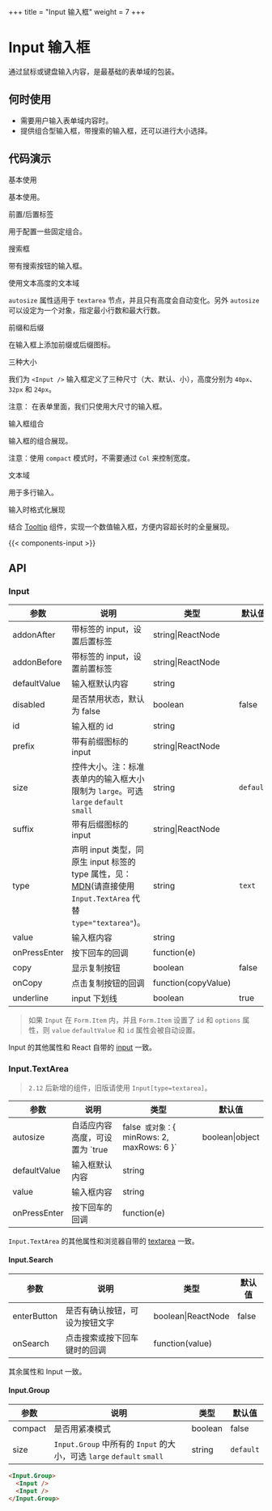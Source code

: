 +++
title = "Input 输入框"
weight = 7
+++

# Input 输入框

通过鼠标或键盘输入内容，是最基础的表单域的包装。

## 何时使用

- 需要用户输入表单域内容时。
- 提供组合型输入框，带搜索的输入框，还可以进行大小选择。

## 代码演示

<div class="c7n-row">
    <div class="c7n-row-6">
        <section class="code-box">
            <section class="code-box-demo"><div id="input-demo-basic"></div></section>
            <section class="code-box-meta">
                <div class="code-box-title"><a>基本使用</a></div>
                <div>
                    <p>基本使用。</p>
                </div>
            </section>
        </section>
        <section class="code-box">
            <section class="code-box-demo"><div id="input-demo-label"></div></section>
            <section class="code-box-meta">
                <div class="code-box-title"><a>前置/后置标签</a></div>
                <div>
                    <p>用于配置一些固定组合。</p>
                </div>
            </section>
        </section>
        <section class="code-box">
            <section class="code-box-demo"><div id="input-demo-search"></div></section>
            <section class="code-box-meta">
                <div class="code-box-title"><a>搜索框</a></div>
                <div>
                    <p>带有搜索按钮的输入框。</p>
                </div>
            </section>
        </section>
        <section class="code-box">
            <section class="code-box-demo"><div id="input-demo-autoHeight"></div></section>
            <section class="code-box-meta">
                <div class="code-box-title"><a>使用文本高度的文本域</a></div>
                <div>
                    <p><code>autosize</code> 属性适用于 <code>textarea</code> 节点，并且只有高度会自动变化。另外 <code>autosize</code> 可以设定为一个对象，指定最小行数和最大行数。</p>
                </div>
            </section>
        </section>
        <section class="code-box">
            <section class="code-box-demo"><div id="input-demo-presuffix"></div></section>
            <section class="code-box-meta">
                <div class="code-box-title"><a>前缀和后缀</a></div>
                <div>
                    <p>在输入框上添加前缀或后缀图标。</p>
                </div>
            </section>
        </section>
    </div>
    <div class="c7n-row-6">
        <section class="code-box">
            <section class="code-box-demo"><div id="input-demo-size"></div></section>
            <section class="code-box-meta">
                <div class="code-box-title"><a>三种大小</a></div>
                <div>
                    <p>我们为 <code>&lt;Input /&gt;</code> 输入框定义了三种尺寸（大、默认、小），高度分别为 <code>40px</code>、<code>32px</code> 和 <code>24px</code>。
                    </p><p>注意： 在表单里面，我们只使用大尺寸的输入框。</p>
                </div>
            </section>
        </section>
        <section class="code-box">
            <section class="code-box-demo"><div id="input-demo-group"></div></section>
            <section class="code-box-meta">
                <div class="code-box-title"><a>输入框组合</a></div>
                <div>
                    <p>输入框的组合展现。</p>
                    <p>注意：使用 <code>compact</code> 模式时，不需要通过 <code>Col</code> 来控制宽度。</p>
                </div>
            </section>
        </section>
        <section class="code-box">
            <section class="code-box-demo"><div id="input-demo-field"></div></section>
            <section class="code-box-meta">
                <div class="code-box-title"><a>文本域</a></div>
                <div>
                    <p>用于多行输入。</p>
                </div>
            </section>
        </section>
        <section class="code-box">
            <section class="code-box-demo"><div id="input-demo-format"></div></section>
            <section class="code-box-meta">
                <div class="code-box-title"><a>输入时格式化展现</a></div>
                <div>
                    <p>结合 <a href="../../data-display/tooltip/">Tooltip</a> 组件，实现一个数值输入框，方便内容超长时的全量展现。</p>
                </div>
            </section>
        </section>
    </div>
</div>

{{< components-input >}}

## API

### Input

| 参数 | 说明 | 类型 | 默认值 |
| --- | --- | --- | --- |
| addonAfter | 带标签的 input，设置后置标签 | string\|ReactNode |  |
| addonBefore | 带标签的 input，设置前置标签 | string\|ReactNode |  |
| defaultValue | 输入框默认内容 | string |  |
| disabled | 是否禁用状态，默认为 false | boolean | false |
| id | 输入框的 id | string |  |
| prefix | 带有前缀图标的 input | string\|ReactNode |  |
| size | 控件大小。注：标准表单内的输入框大小限制为 `large`。可选 `large` `default` `small` | string | `default` |
| suffix | 带有后缀图标的 input | string\|ReactNode |  |
| type | 声明 input 类型，同原生 input 标签的 type 属性，见：[MDN](https://developer.mozilla.org/zh-CN/docs/Web/HTML/Element/input#属性)(请直接使用 `Input.TextArea` 代替 `type="textarea"`)。 | string | `text` |
| value | 输入框内容 | string |  |
| onPressEnter | 按下回车的回调 | function(e) |  |
| copy | 显示复制按钮 | boolean | false |
| onCopy | 点击复制按钮的回调 | function(copyValue) |  |
| underline | input 下划线 | boolean | true |

> 如果 `Input` 在 `Form.Item` 内，并且 `Form.Item` 设置了 `id` 和 `options` 属性，则 `value` `defaultValue` 和 `id` 属性会被自动设置。

Input 的其他属性和 React 自带的 [input](https://facebook.github.io/react/docs/events.html#supported-events) 一致。

### Input.TextArea

> `2.12` 后新增的组件，旧版请使用 `Input[type=textarea]`。

| 参数 | 说明 | 类型 | 默认值 |
| --- | --- | --- | --- |
| autosize | 自适应内容高度，可设置为 `true|false` 或对象：`{ minRows: 2, maxRows: 6 }` | boolean\|object | false |
| defaultValue | 输入框默认内容 | string |  |
| value | 输入框内容 | string |  |
| onPressEnter | 按下回车的回调 | function(e) |  |

`Input.TextArea` 的其他属性和浏览器自带的 [textarea](https://developer.mozilla.org/en-US/docs/Web/HTML/Element/textarea) 一致。

#### Input.Search

| 参数 | 说明 | 类型 | 默认值 |
| --- | --- | --- | --- |
| enterButton | 是否有确认按钮，可设为按钮文字 | boolean\|ReactNode | false |
| onSearch | 点击搜索或按下回车键时的回调 | function(value) |  |

其余属性和 Input 一致。

#### Input.Group

| 参数 | 说明 | 类型 | 默认值 |
| --- | --- | --- | --- |
| compact | 是否用紧凑模式 | boolean | false |
| size | `Input.Group` 中所有的 `Input` 的大小，可选 `large` `default` `small` | string | `default` |

```html
<Input.Group>
  <Input />
  <Input />
</Input.Group>
```
